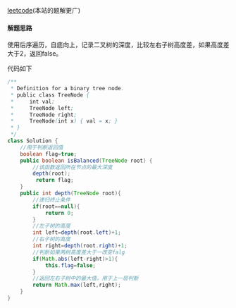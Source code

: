 [leetcode](https://leetcode-cn.com/problems/balanced-binary-tree/submissions/)(本站的题解更广)

#### 解题思路

使用后序遍历，自底向上，记录二叉树的深度，比较左右子树高度差，如果高度差大于2，返回false。

代码如下

```java
/**
 * Definition for a binary tree node.
 * public class TreeNode {
 *     int val;
 *     TreeNode left;
 *     TreeNode right;
 *     TreeNode(int x) { val = x; }
 * }
 */
class Solution {
    //用于判断返回值
    boolean flag=true;
    public boolean isBalanced(TreeNode root) {
        //该函数返回所在节点的最大深度
        depth(root);
         return flag;
    }
    public int depth(TreeNode root){
        //递归终止条件
        if(root==null){
            return 0; 
        }
        //左子树的高度
        int left=depth(root.left)+1;
        //右子树的高度
        int right=depth(root.right)+1;
        //判断如果两树高度差大于一改变falg
        if(Math.abs(left-right)>1){
            this.flag=false;
        }
        //返回左右子树中的最大值，用于上一层判断
        return Math.max(left,right);
    }
}
```

